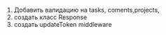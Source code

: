 1. Добавить валидацию на tasks, coments,projects,
2. создать класс Response
3. создать updateToken middleware
